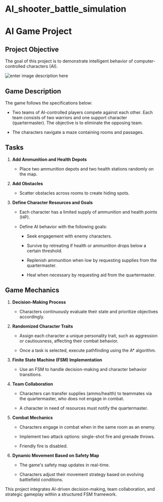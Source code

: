 # AI_shooter_battle_simulation

# AI Game Project

## Project Objective

The goal of this project is to demonstrate intelligent behavior of computer-controlled characters (AI).

![enter image description here](https://i.imgur.com/wqlyzpz.gif)


## Game Description

The game follows the specifications below:

-   Two teams of AI-controlled players compete against each other. Each team consists of two warriors and one support character (quartermaster). The objective is to eliminate the opposing team.
    
-   The characters navigate a maze containing rooms and passages.
    

## Tasks

1.  **Add Ammunition and Health Depots**
    
    -   Place two ammunition depots and two health stations randomly on the map.
        
2.  **Add Obstacles**
    
    -   Scatter obstacles across rooms to create hiding spots.
        
3.  **Define Character Resources and Goals**
    
    -   Each character has a limited supply of ammunition and health points (HP).
        
    -   Define AI behavior with the following goals:
        
        -   Seek engagement with enemy characters.
            
        -   Survive by retreating if health or ammunition drops below a certain threshold.
            
        -   Replenish ammunition when low by requesting supplies from the quartermaster.
            
        -   Heal when necessary by requesting aid from the quartermaster.
            

## Game Mechanics

1.  **Decision-Making Process**
    
    -   Characters continuously evaluate their state and prioritize objectives accordingly.
        
2.  **Randomized Character Traits**
    
    -   Assign each character a unique personality trait, such as aggression or cautiousness, affecting their combat behavior.
        
    -   Once a task is selected, execute pathfinding using the A* algorithm.
        
3.  **Finite State Machine (FSM) Implementation**
    
    -   Use an FSM to handle decision-making and character behavior transitions.
        
4.  **Team Collaboration**
    
    -   Characters can transfer supplies (ammo/health) to teammates via the quartermaster, who does not engage in combat.
        
    -   A character in need of resources must notify the quartermaster.
        
5.  **Combat Mechanics**
    
    -   Characters engage in combat when in the same room as an enemy.
        
    -   Implement two attack options: single-shot fire and grenade throws.
        
    -   Friendly fire is disabled.
        
6.  **Dynamic Movement Based on Safety Map**
    
    -   The game's safety map updates in real-time.
        
    -   Characters adjust their movement strategy based on evolving battlefield conditions.
        

This project integrates AI-driven decision-making, team collaboration, and strategic gameplay within a structured FSM framework.
